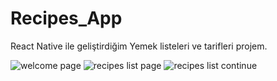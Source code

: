 # Recipes_App
React Native ile geliştirdiğim Yemek listeleri ve tarifleri projem.

![welcome page](https://i.hizliresim.com/kt86fuu.png)
![recipes list page](https://i.hizliresim.com/4epwq13.png)
![recipes list continue](https://i.hizliresim.com/esubasc.png)

